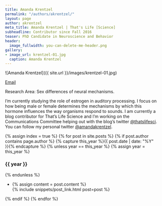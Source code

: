 ```yaml
---
title: Amanda Krentzel
permalink: "/authors/akrentzel/"
layout: page
author: akrentzel
meta_title: Amanda Krentzel | That's Life [Science]
subheadline: Contributor since Fall 2016
teaser: PhD Candidate in Neuroscience and Behavior
header:
  image_fullwidth: you-can-delete-me-header.png
gallery:
- image_url: krentzel-01.jpg
  caption: Amanda Krentzel
---
```


![Amanda Krentzel]({{ site.url }}/images/krentzel-01.jpg)

[Email](mailto:akrentze@cns.umass.edu)

Research Area: Sex differences of neural mechanisms.

I’m currently studying the role of estrogen in auditory processing. I focus on how being male or female determines the mechanisms by which this hormone influences the way organisms respond to sounds.  I am currently a blog contributor for That’s Life Science and I’m working on the Communications Committee helping out with the blog’s twitter [@thatslifesci](https://twitter.com/thatslifesci). You can follow my personal twitter [@amandakrentzel](https://twitter.com/amandakrentzel).

{% assign index = true %}
{% for post in site.posts %}
{% if post.author contains page.author %}
{% capture this_year %}{{ post.date | date: "%Y" }}{% endcapture %}
{% unless year == this_year %}
{% assign year = this_year %}
<h3>{{ year }}</h3>
{% endunless %}
<ul style="list-style-type:disc">
 <li> 
 {% assign content = post.content %} 
 <article>
 {% include snippets/post_link.html post=post %}
 </article>
 </li>
</ul>
{% endif %}
{% endfor %}
